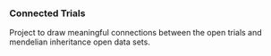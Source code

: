 ### Connected Trials
Project to draw meaningful connections between the open trials and mendelian inheritance open data sets.
